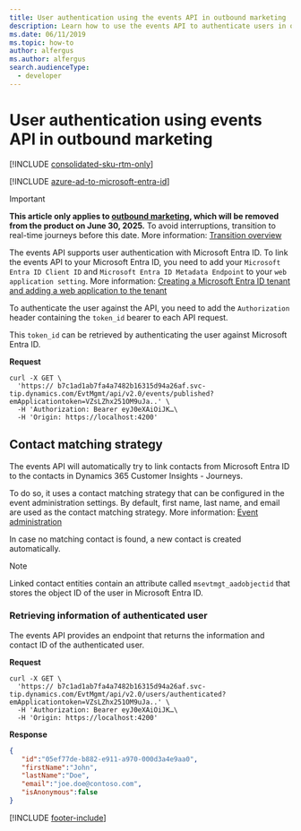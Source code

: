 ```yaml
---
title: User authentication using the events API in outbound marketing
description: Learn how to use the events API to authenticate users in outbound marketing.
ms.date: 06/11/2019
ms.topic: how-to
author: alfergus
ms.author: alfergus
search.audienceType: 
  - developer
---
```


# User authentication using events API in outbound marketing

[!INCLUDE [consolidated-sku-rtm-only](.././includes/consolidated-sku-rtm-only.md)]

[!INCLUDE [azure-ad-to-microsoft-entra-id](../includes/azure-ad-to-microsoft-entra-id.md)]

> [!IMPORTANT]
> **This article only applies to [outbound marketing](../user-guide.md), which will be removed from the product on June 30, 2025.** To avoid interruptions, transition to real-time journeys before this date. More information: [Transition overview](../transition-overview.md)

The events API supports user authentication with Microsoft Entra ID. To link the events API to your Microsoft Entra ID, you need to add your `Microsoft Entra ID Client ID` and `Microsoft Entra ID Metadata Endpoint` to your `web application setting`.  More information: [Creating a Microsoft Entra ID tenant and adding a web application to the tenant](event-management-aad-b2c-setup.md#creating-a-microsoft-entra-id-tenant-and-adding-a-web-application-to-the-tenant)

To authenticate the user against the API, you need to add the `Authorization` header containing the `token_id` bearer to each API request. 

This `token_id` can be retrieved by authenticating the user against Microsoft Entra ID. 

**Request** 

```http
curl -X GET \ 
  'https:// b7c1ad1ab7fa4a7482b16315d94a26af.svc-tip.dynamics.com/EvtMgmt/api/v2.0/events/published?emApplicationtoken=VZsLZhx251OM9uJa..' \ 
  -H 'Authorization: Bearer eyJ0eXAiOiJK…\ 
  -H 'Origin: https://localhost:4200' 
``` 

## Contact matching strategy

The events API will automatically try to link contacts from Microsoft Entra ID to the contacts in Dynamics 365 Customer Insights - Journeys.  

To do so, it uses a contact matching strategy that can be configured in the event administration settings. By default, first name, last name, and email are used as the contact matching strategy. More information: [Event administration](../events-settings.md#event-administration)

In case no matching contact is found, a new contact is created automatically.

> [!NOTE]
> Linked contact entities contain an attribute called `msevtmgt_aadobjectid` that stores the object ID of the user in Microsoft Entra ID.

### Retrieving information of authenticated user 

The events API provides an endpoint that returns the information and contact ID of the authenticated user. 

**Request** 

```http
curl -X GET \
  'https:// b7c1ad1ab7fa4a7482b16315d94a26af.svc-tip.dynamics.com/EvtMgmt/api/v2.0/users/authenticated?emApplicationtoken=VZsLZhx251OM9uJa..' \
  -H 'Authorization: Bearer eyJ0eXAiOiJK…\ 
  -H 'Origin: https://localhost:4200'
```

**Response** 

```json
{
   "id":"05ef77de-b882-e911-a970-000d3a4e9aa0",
   "firstName":"John",
   "lastName":"Doe",
   "email":"joe.doe@contoso.com",
   "isAnonymous":false
} 
```

[!INCLUDE [footer-include](.././includes/footer-banner.md)]
